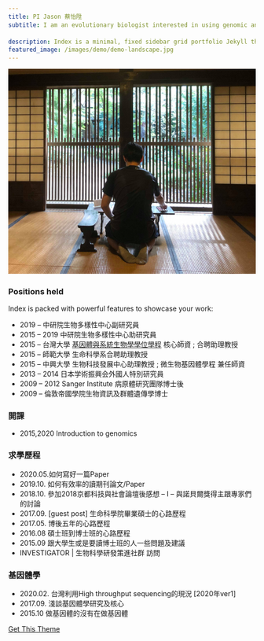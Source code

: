 ```yaml
---
title: PI Jason 蔡怡陞
subtitle: I am an evolutionary biologist interested in using genomic and bioinformatic tools to study how pathogenic microorganisms – especially eukaryotic pathogens – adapt to the unique environment of their hosts.

description: Index is a minimal, fixed sidebar grid portfolio Jekyll theme.
featured_image: /images/demo/demo-landscape.jpg
---
```


![](/images/pi/2018SMBE-768x635.png)

### Positions held

Index is packed with powerful features to showcase your work:

* 2019 – 中研院生物多樣性中心副研究員
* 2015 – 2019 中研院生物多樣性中心助研究員
* 2015 – 台灣大學 [基因體與系統生物學學位學程](http://gsb.lifescience.ntu.edu.tw/) 核心師資 ; 合聘助理教授
* 2015 – 師範大學 生命科學系合聘助理教授
* 2015 – 中興大學 生物科技發展中心助理教授 ; 微生物基因體學程 兼任師資
* 2013 – 2014 日本学術振興会外國人特別研究員
* 2009 – 2012 Sanger Institute 病原體研究團隊博士後
* 2009 – 倫敦帝國學院生物資訊及群體遺傳學博士

### 開課

* 2015,2020  Introduction to genomics

### 求學歷程

* 2020.05.如何寫好一篇Paper
* 2019.10. 如何有效率的讀期刊論文/Paper
* 2018.10. 參加2018京都科技與社會論壇後感想 – I – 與諾貝爾獎得主跟專家們的討論
* 2017.09. [guest post] 生命科學院畢業碩士的心路歷程
* 2017.05. 博後五年的心路歷程
* 2016.08  碩士班到博士班的心路歷程
* 2015.09 跟大學生或是要讀博士班的人一些問題及建議
* INVESTIGATOR | 生物科學研發策進社群 訪問

### 基因體學

* 2020.02. 台灣利用High throughput sequencing的現況 [2020年ver1]
* 2017.09. 淺談基因體學研究及核心
* 2015.10  做基因體的沒有在做基因體



<a href="https://jekyllthemes.io/theme/index-portfolio-jekyll-theme" class="button button--large">Get This Theme</a>